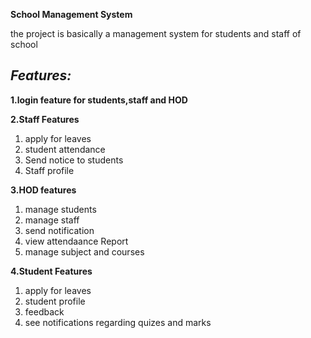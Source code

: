 **School Management System**

the project is basically a management system for students and staff of school

## *Features:*

**1.login feature for students,staff and HOD**

**2.Staff Features**

 1. apply for leaves 
 2. student attendance 
 3. Send notice to students
 4. Staff profile

**3.HOD features**

 1. manage students 
 2. manage staff 
 3. send notification 
 4. view attendaance Report 
 5. manage subject and courses

**4.Student Features**

 1. apply for leaves 
 2. student profile 
 3. feedback 
 4. see notifications regarding quizes and marks
